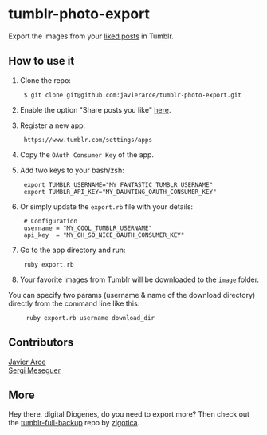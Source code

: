 tumblr-photo-export
=============

Export the images from your [liked posts](https://www.tumblr.com/likes) in Tumblr.

## How to use it

1. Clone the repo:  

        $ git clone git@github.com:javierarce/tumblr-photo-export.git

2. Enable the option "Share posts you like" [here](https://www.tumblr.com/settings/dashboard).
 
3. Register a new app:  

        https://www.tumblr.com/settings/apps

4. Copy the `OAuth Consumer Key` of the app.  
5. Add two keys to your bash/zsh:  

        export TUMBLR_USERNAME="MY_FANTASTIC_TUMBLR_USERNAME"  
        export TUMBLR_API_KEY="MY_DAUNTING_OAUTH_CONSUMER_KEY"  
        
        
6. Or simply update the `export.rb` file with your details:
        
        # Configuration
        username = "MY_COOL_TUMBLR_USERNAME"
        api_key  = "MY_OH_SO_NICE_OAUTH_CONSUMER_KEY"  

7. Go to the app directory and run:  

        ruby export.rb

8. Your favorite images from Tumblr will be downloaded to the `image` folder.


You can specify two params (username & name of the download directory) directly from the command line like this:

         ruby export.rb username download_dir


## Contributors

[Javier Arce](https://github.com/javierarce)  
[Sergi Meseguer](https://github.com/zigotica)


## More

Hey there, digital Diogenes, do you need to export more? Then check out the [tumblr-full-backup](https://github.com/zigotica/tumblr-full-backup) repo by [zigotica](https://github.com/zigotica).

